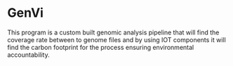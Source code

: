 # GenVi
This program is a custom built genomic analysis pipeline that will find the coverage rate between to genome files and by using IOT components it will find the carbon footprint for the process ensuring environmental accountability.
